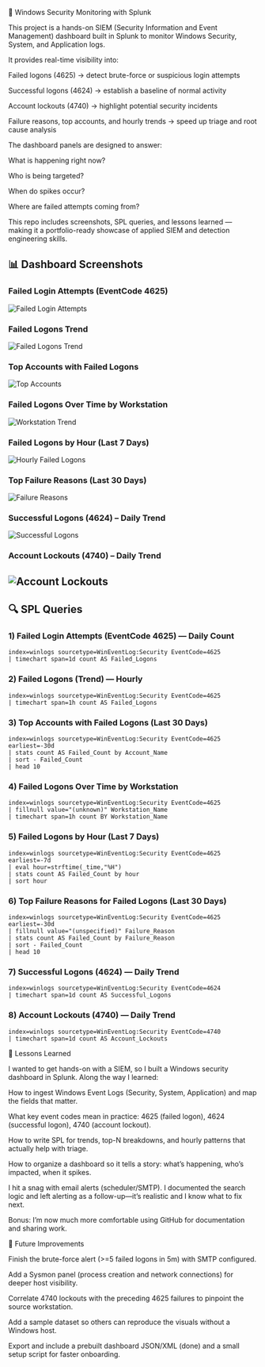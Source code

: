🔐 Windows Security Monitoring with Splunk

This project is a hands-on SIEM (Security Information and Event Management) dashboard built in Splunk to monitor Windows Security, System, and Application logs.

It provides real-time visibility into:

Failed logons (4625) → detect brute-force or suspicious login attempts

Successful logons (4624) → establish a baseline of normal activity

Account lockouts (4740) → highlight potential security incidents

Failure reasons, top accounts, and hourly trends → speed up triage and root cause analysis

The dashboard panels are designed to answer:

What is happening right now?

Who is being targeted?

When do spikes occur?

Where are failed attempts coming from?

This repo includes screenshots, SPL queries, and lessons learned — making it a portfolio-ready showcase of applied SIEM and detection engineering skills.

## 📊 Dashboard Screenshots

### Failed Login Attempts (EventCode 4625)
![Failed Login Attempts](Failed_Login_Attempts_Overview.png)

### Failed Logons Trend
![Failed Logons Trend](Failed_Logons_Trend_Chart.png)

### Top Accounts with Failed Logons
![Top Accounts](Top_Failed_Login_Accounts.png)

### Failed Logons Over Time by Workstation
![Workstation Trend](Failed_Logons_by_Workstation_Timeline.png)

### Failed Logons by Hour (Last 7 Days)
![Hourly Failed Logons](Hourly_Failed_Logons_7Days.png)

### Top Failure Reasons (Last 30 Days)
![Failure Reasons](Top_Login_Failure_Reasons_30Days.png)

### Successful Logons (4624) – Daily Trend
![Successful Logons](Successful_Logons_Daily_Trend.png)

### Account Lockouts (4740) – Daily Trend
![Account Lockouts](Account_Lockouts_Daily_Trend.png)
-------------------------------------------------------------------------------------------------
## 🔍 SPL Queries 

### 1) Failed Login Attempts (EventCode 4625) — Daily Count
```spl
index=winlogs sourcetype=WinEventLog:Security EventCode=4625
| timechart span=1d count AS Failed_Logons
```
### 2) Failed Logons (Trend) — Hourly
```spl
index=winlogs sourcetype=WinEventLog:Security EventCode=4625
| timechart span=1h count AS Failed_Logons
```
### 3) Top Accounts with Failed Logons (Last 30 Days)
```spl
index=winlogs sourcetype=WinEventLog:Security EventCode=4625 earliest=-30d
| stats count AS Failed_Count by Account_Name
| sort - Failed_Count
| head 10
```
### 4) Failed Logons Over Time by Workstation
```spl
index=winlogs sourcetype=WinEventLog:Security EventCode=4625
| fillnull value="(unknown)" Workstation_Name
| timechart span=1h count BY Workstation_Name
```
### 5) Failed Logons by Hour (Last 7 Days)
```spl
index=winlogs sourcetype=WinEventLog:Security EventCode=4625 earliest=-7d
| eval hour=strftime(_time,"%H")
| stats count AS Failed_Count by hour
| sort hour
```
### 6) Top Failure Reasons for Failed Logons (Last 30 Days)
```spl
index=winlogs sourcetype=WinEventLog:Security EventCode=4625 earliest=-30d
| fillnull value="(unspecified)" Failure_Reason
| stats count AS Failed_Count by Failure_Reason
| sort - Failed_Count
| head 10
```
### 7) Successful Logons (4624) — Daily Trend
```spl
index=winlogs sourcetype=WinEventLog:Security EventCode=4624
| timechart span=1d count AS Successful_Logons
```
### 8) Account Lockouts (4740) — Daily Trend
```spl
index=winlogs sourcetype=WinEventLog:Security EventCode=4740
| timechart span=1d count AS Account_Lockouts
```
📘 Lessons Learned

I wanted to get hands-on with a SIEM, so I built a Windows security dashboard in Splunk. Along the way I learned:

How to ingest Windows Event Logs (Security, System, Application) and map the fields that matter.

What key event codes mean in practice: 4625 (failed logon), 4624 (successful logon), 4740 (account lockout).

How to write SPL for trends, top-N breakdowns, and hourly patterns that actually help with triage.

How to organize a dashboard so it tells a story: what’s happening, who’s impacted, when it spikes.

I hit a snag with email alerts (scheduler/SMTP). I documented the search logic and left alerting as a follow-up—it’s realistic and I know what to fix next.

Bonus: I’m now much more comfortable using GitHub for documentation and sharing work.

🚀 Future Improvements

Finish the brute-force alert (>=5 failed logons in 5m) with SMTP configured.

Add a Sysmon panel (process creation and network connections) for deeper host visibility.

Correlate 4740 lockouts with the preceding 4625 failures to pinpoint the source workstation.

Add a sample dataset so others can reproduce the visuals without a Windows host.

Export and include a prebuilt dashboard JSON/XML (done) and a small setup script for faster onboarding.
